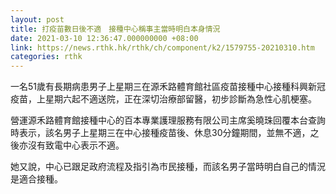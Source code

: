 ```yaml
---
layout: post
title: 打疫苗數日後不適　接種中心稱事主當時明白本身情況
date: 2021-03-10 12:36:47.000000000 +08:00
link: https://news.rthk.hk/rthk/ch/component/k2/1579755-20210310.htm
categories: rthk
---
```


一名51歲有長期病患男子上星期三在源禾路體育館社區疫苗接種中心接種科興新冠疫苗，上星期六起不適送院，正在深切治療部留醫，初步診斷為急性心肌梗塞。

營運源禾路體育館接種中心的百本專業護理服務有限公司主席奚曉珠回覆本台查詢時表示，該名男子上星期三在中心接種疫苗後、休息30分鐘期間，並無不適，之後亦沒有致電中心表示不適。

她又說，中心已跟足政府流程及指引為市民接種，而該名男子當時明白自己的情況是適合接種。
